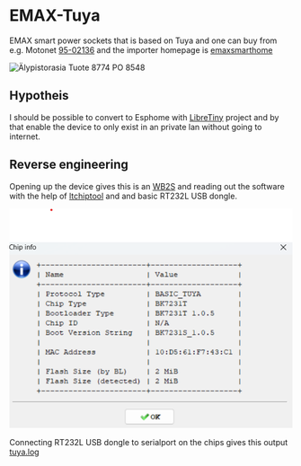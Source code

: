# EMAX-Tuya
EMAX smart power sockets that is based on Tuya and one can buy from e.g. Motonet [95-02136](https://www.motonet.fi/tuote/emax-alypistorasia-energiankulutusmittarilla?product=95-02136) and the importer homepage is [emaxsmarthome](https://emaxsmarthome.fi/product/alypistorasia-16a-3500w-energiakulutusmittarilla/)

![Älypistorasia Tuote 8774 PO 8548](https://i0.wp.com/emaxsmarthome.fi/wp-content/uploads/2021/10/8774_8.jpg)

## Hypotheis 
I should be possible to convert to Esphome with [LibreTiny](https://esphome.io/components/libretiny.html) project and by that enable the device to only exist in an private lan without going to internet. 

## Reverse engineering
Opening up the device gives this is an [WB2S](https://docs.libretiny.eu/boards/wb2s/) and reading out the software with the help of [ltchiptool](https://github.com/libretiny-eu/ltchiptool) 
and and basic RT232L USB dongle. 

![Get chip info from ltchiptool](Get_chip_info.png)

Connecting RT232L USB dongle to serialport on the chips gives this output [tuya.log](tuya.log)
